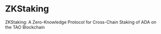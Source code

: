 # ZKStaking
ZKStaking: A Zero-Knowledge Protocol for  Cross-Chain Staking of ADA on the TAO  Blockchain
